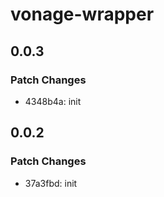 # vonage-wrapper

## 0.0.3

### Patch Changes

- 4348b4a: init

## 0.0.2

### Patch Changes

- 37a3fbd: init
